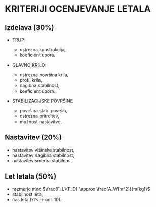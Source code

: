 KRITERIJI OCENJEVANJE LETALA
================================================================================

## Izdelava (30%)

- TRUP:
  - ustrezna konstrukcija,
  - koeficient upora.

- GLAVNO KRILO:
  - ustrezna površina krila,
  - profil krila,
  - nagibna stabilnost,
  - koeficient upora.

- STABILIZACIJSKE POVRŠINE
  - površina stab. površin,
  - ustrezna pritrditev,
  - možnost nastavitve.

## Nastavitev (20%)

- nastavitev višinske stabilnost,
- nastavitev nagibna stabilnost,
- nastavitev smerna stabilnost.

## Let letala (50%)

- razmerje med $\frac{F_L}{F_D} \approx \frac{A_W[m^2]}{m[kg]}$
- stabilnost leta,
- čas leta (??s -> odl. 10).
<!--
moje letalo je letlo 20s
-->
